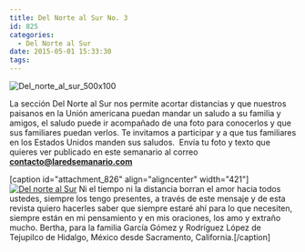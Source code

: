 ```yaml
---
title: Del Norte al Sur No. 3
id: 825
categories:
  - Del Norte al Sur
date: 2015-05-01 15:33:30
tags:
---
```


![Del_norte_al_sur_500x100](http://www.laredsemanario.com/wp-content/uploads/2015/04/Del_norte_al_sur_500x100.png)

La sección Del Norte al Sur nos permite acortar distancias y que nuestros paisanos en la Unión americana puedan mandar un saludo a su familia y amigos, el saludo puede ir acompañado de una foto para conocerlos y que sus familiares puedan verlos. Te invitamos a participar y a que tus familiares en los Estados Unidos manden sus saludos.  Envía tu foto y texto que quieres ver publicado en este semanario al correo **[contacto@laredsemanario.com](mailto:contacto@laredsemanario.com)**

[caption id="attachment_826" align="aligncenter" width="421"][![Del norte al Sur](http://www.laredsemanario.com/wp-content/uploads/2015/05/norte_sur_num03.jpg)](http://www.laredsemanario.com/wp-content/uploads/2015/05/norte_sur_num03.jpg) Ni el tiempo ni la distancia borran el amor hacia todos ustedes, siempre los tengo presentes, a través de este mensaje y de esta revista quiero hacerles saber que siempre estaré ahí para lo que necesiten, siempre están en mi pensamiento y en mis oraciones, los amo y extraño mucho. Bertha, para la familia García Gómez y Rodríguez López de Tejupilco de Hidalgo, México desde Sacramento, California.[/caption]